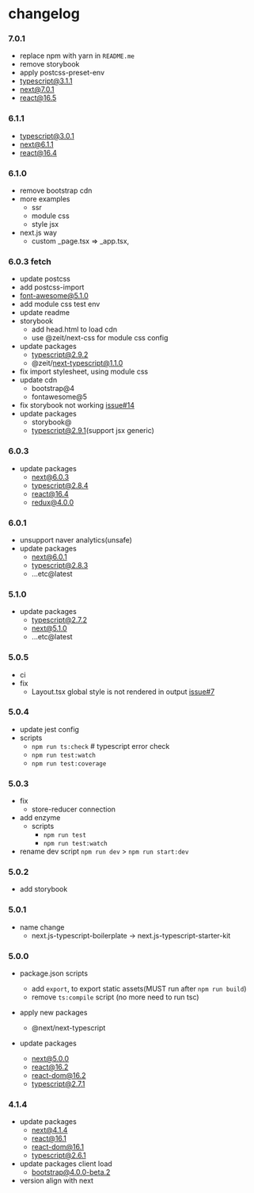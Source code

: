 # changelog

### 7.0.1
- replace npm with yarn in `README.me`
- remove storybook
- apply postcss-preset-env
- typescript@3.1.1
- next@7.0.1
- react@16.5

### 6.1.1
- typescript@3.0.1
- next@6.1.1
- react@16.4

### 6.1.0
- remove bootstrap cdn
- more examples
  - ssr
  - module css
  - style jsx
- next.js way
  -  custom _page.tsx => _app.tsx,

### 6.0.3 fetch
- update postcss
- add postcss-import
- font-awesome@5.1.0
- add module css test env
- update readme
- storybook
  - add head.html to load cdn
  - use @zeit/next-css for module css config 
- update packages
  - typescript@2.9.2
  - @zeit/next-typescript@1.1.0
- fix import stylesheet, using module css
- update cdn
  - bootstrap@4
  - fontawesome@5
- fix storybook not working [issue#14](https://github.com/deptno/next.js-typescript-starter-kit/issues/14)
- update packages
  - storybook@
  - typescript@2.9.1(support jsx generic)

### 6.0.3
- update packages
  - next@6.0.3
  - typescript@2.8.4
  - react@16.4
  - redux@4.0.0
  
### 6.0.1
- unsupport naver analytics(unsafe)
- update packages
  - next@6.0.1
  - typescript@2.8.3
  - ...etc@latest

### 5.1.0
- update packages
  - typescript@2.7.2
  - next@5.1.0
  - ...etc@latest

### 5.0.5
- ci
- fix
  - Layout.tsx global style is not rendered in output <head> [issue#7](https://github.com/deptno/next.js-typescript-starter-kit/issues/7)

### 5.0.4
- update jest config
- scripts
  - `npm run ts:check` # typescript error check
  - `npm run test:watch`
  - `npm run test:coverage`

### 5.0.3
- fix
  - store-reducer connection
- add enzyme
  - scripts
     - `npm run test`
     - `npm run test:watch`
- rename dev script `npm run dev` > `npm run start:dev`

### 5.0.2
- add storybook

### 5.0.1
- name change
  - next.js-typescript-boilerplate -> next.js-typescript-starter-kit

### 5.0.0
- package.json scripts
  - add `export`, to export static assets(MUST run after `npm run build`)
  - remove `ts:compile` script (no more need to run tsc)

- apply new packages
  - @next/next-typescript

- update packages
  - next@5.0.0
  - react@16.2
  - react-dom@16.2
  - typescript@2.7.1

### 4.1.4
- update packages
  - next@4.1.4
  - react@16.1
  - react-dom@16.1
  - typescript@2.6.1
- update packages client load
  - bootstrap@4.0.0-beta.2
- version align with next

